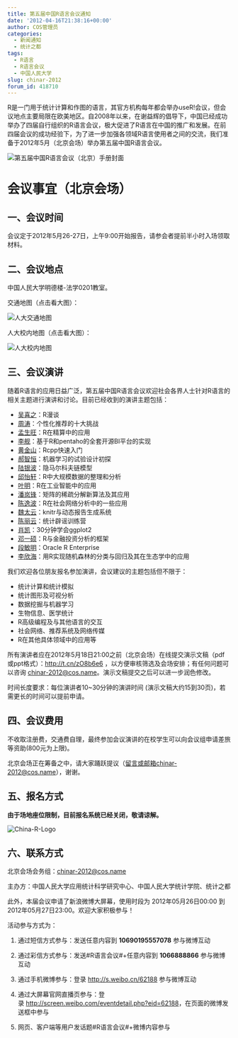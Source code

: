 ```yaml
---
title: 第五届中国R语言会议通知
date: '2012-04-16T21:38:16+00:00'
author: COS管理员
categories:
  - 新闻通知
  - 统计之都
tags:
  - R语言
  - R语言会议
  - 中国人民大学
slug: chinar-2012
forum_id: 418710
---
```


R是一门用于统计计算和作图的语言，其官方机构每年都会举办useR!会议，但会议地点主要局限在欧美地区。自2008年以来，在谢益辉的倡导下，中国已经成功举办了四届自行组织的R语言会议，极大促进了R语言在中国的推广和发展。在前四届会议的成功经验下，为了进一步加强各领域R语言使用者之间的交流，我们准备于2012年5月（北京会场）举办第五届中国R语言会议。<!--more-->

![第五届中国R语言会议（北京）手册封面](https://uploads.cosx.org/2012/04/China-R-2012_manual_cover.png)

# 会议事宜（北京会场）

## 一、会议时间

会议定于2012年5月26-27日，上午9:00开始报告，请参会者提前半小时入场领取材料。

## 二、会议地点

中国人民大学明德楼-法学0201教室。

交通地图（点击看大图）：

![人大交通地图](http://i288.photobucket.com/albums/ll181/xieyihui/1st-R-Conference-Beijing-map.png)

人大校内地图（点击看大图）：

![人大校内地图](https://uploads.cosx.org/2010/06/RUCmap1.jpg)

## 三、会议演讲

随着R语言的应用日益广泛，第五届中国R语言会议欢迎社会各界人士针对R语言的相关主题进行演讲和讨论。目前已经收到的演讲主题包括：

* [吴喜之](http://baike.baidu.com/view/1625675.htm)：R漫谈
* [周涛](http://blog.sciencenet.cn/?3075)：个性化推荐的十大挑战
* [孟生旺](http://blog.sina.com.cn/mengshw)：R在精算中的应用
* [李舰](http://jliblog.com/)：基于R和pentaho的全套开源BI平台的实现
* [黄金山](http://gaizoule.sinaapp.com/)：Rcpp快速入门
* [郝智恒](https://cos.name/author/bigknife/)：机器学习的试验设计初探
* [陆银波](http://luyinbo.github.com/)：隐马尔科夫链模型
* [邱怡轩](http://yixuan.cos.name/cn/)：R中大规模数据的整理和分析
* [叶明](http://weibo.com/n/ymblake)：R在工业智能中的应用
* [潘岚锋](http://panlanfeng.github.com/)：矩阵的稀疏分解新算法及其应用
* [陈逸波](http://chen.yi.bo.blog.163.com/)：R在社会网络分析中的一些应用
* [魏太云](http://taiyun.cos.name/)：knitr与动态报告生成系统
* [陈丽云](http://www.loyhome.com/)：统计辟谣训练营
* [肖凯](http://xccds1977.blogspot.com/)：30分钟学会ggplot2
* [邓一硕](http://yishuo.org/)：R与金融投资分析的框架
* [段敏明](http://www.oracle.com/technetwork/database/options/advanced-analytics/r-enterprise/index.html)：Oracle R Enterprise
* [李欣海](http://people.gucas.ac.cn/~LiXinhai)：用R实现随机森林的分类与回归及其在生态学中的应用

我们欢迎各位朋友报名参加演讲，会议建议的主题包括但不限于：

* 统计计算和统计模拟
* 统计图形及可视分析
* 数据挖掘与机器学习
* 生物信息、医学统计
* R高级编程及与其他语言的交互
* 社会网络、推荐系统及网络传媒
* R在其他具体领域中的应用等

所有演讲者应在2012年5月18日21:00之前（北京会场）在线提交演示文稿（pdf或ppt格式）：<http://t.cn/zO8b6e6> ，以方便审核筛选及会场安排；有任何问题可以咨询 chinar-2012@cos.name。演示文稿提交之后可以进一步润色修改。

时间长度要求：每位演讲者10~30分钟的演讲时间 (演示文稿大约15到30页)，若需更长的时间可以提前申请。

## 四、会议费用

不收取注册费，交通费自理，最终参加会议演讲的在校学生可以向会议组申请差旅等资助(800元为上限)。

北京会场正在筹备之中，请大家踊跃提议（留言或邮箱chinar-2012@cos.name），谢谢。


## 五、报名方式

**由于场地座位限制，目前报名系统已经关闭，敬请谅解。**

![China-R-Logo](https://uploads.cosx.org/2010/06/China-R-Logo.png)


## 六、联系方式

北京会场会务组：[chinar-2012@cos.name](mailto:chinar-2012@cos.name)
  
主办方：中国人民大学应用统计科学研究中心、中国人民大学统计学院、统计之都

此外，本届会议申请了新浪微博大屏幕，使用时段为 2012年05月26日00:00 到 2012年05月27日23:00。欢迎大家积极参与！

活动参与方式为：

1. 通过短信方式参与：发送任意内容到 **10690195557078** 参与微博互动
  
1. 通过彩信方式参与：发送#R语言会议#+任意内容到 **1066888866** 参与微博互动
  
1. 通过手机微博参与：登录 <http://s.weibo.cn/62188> 参与微博互动
  
1. 通过大屏幕官网直播页参与：登录 <http://screen.weibo.com/eventdetail.php?eid=62188>，在页面的微博发送框中参与
  
1. 网页、客户端等用户发话题#R语言会议#+微博内容参与
